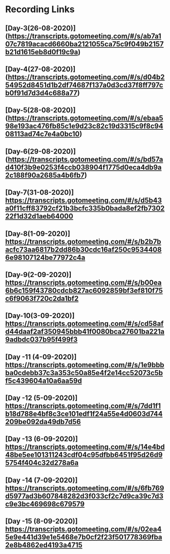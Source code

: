 # Recording Links 
## [Day-3(26-08-2020)] (https://transcripts.gotomeeting.com/#/s/ab7a107c7819acacd6660ba2121055ca75c9f049b2157b21d1615eb8d0f19c9a)
## [Day-4(27-08-2020)] (https://transcripts.gotomeeting.com/#/s/d04b254952d8451d1b2df74687f137a0d3cd37f8ff797cb0f91d7d3d4c688a77)
## [Day-5(28-08-2020)] (https://transcripts.gotomeeting.com/#/s/ebaa598e193ac476fb85c1e9d23c82c19d3315c9f8c9408113ad74c7e4a0bc10)
## [Day-6(29-08-2020)] (https://transcripts.gotomeeting.com/#/s/bd57ad410f3b9e0253f4ccb038904f1775d0eca4db9a2c188f90a2685a4b6fb7)
## [Day-7(31-08-2020)] https://transcripts.gotomeeting.com/#/s/d5b43a0f11cff83792cf21b3bcfc335b0bada8ef2fb730222f1d32d1aeb64000
## [Day-8(1-09-2020)] https://transcripts.gotomeeting.com/#/s/b2b7bacfc73aa6817b2dd86b30cdc16af250c95344086e98107124be77972c4a
## [Day-9(2-09-2020)] https://transcripts.gotomeeting.com/#/s/b00ea6b6c159f43780cdcb827ac6092859bf3ef810f75c6f9063f720c2da1bf2
## [Day-10(3-09-2020)] https://transcripts.gotomeeting.com/#/s/cd58afd44daaf2af350945bbb41f0080bca27601ba221a9adbdc037b95f499f3
## [Day -11 (4-09-2020)] https://transcripts.gotomeeting.com/#/s/1e9bbbba0cdebb37c3a353c50a85e4f2e14cc52073c5bf5c439604a10a6aa59d
## [Day -12 (5-09-2020)] https://transcripts.gotomeeting.com/#/s/7dd1f1b18d788e4bf8c3ce101edf1f24a55e4d0603d744209be092da49db7d56
## [Day -13 (6-09-2020)] https://transcripts.gotomeeting.com/#/s/14e4bd48be5ee101311243cdf04c95dfbb6451f95d26d95754f404c32d278a6a
## [Day -14 (7-09-2020)] https://transcripts.gotomeeting.com/#/s/6fb769d5977ad3b607848282d3f033cf2c7d9ca39c7d3c9e3bc469698c679579
## [Day -15 (8-09-2020)] https://transcripts.gotomeeting.com/#/s/02ea45e9e441d39e1e5468e7b0cf2f23f501778369fba2e8b4862ed4193a4715

